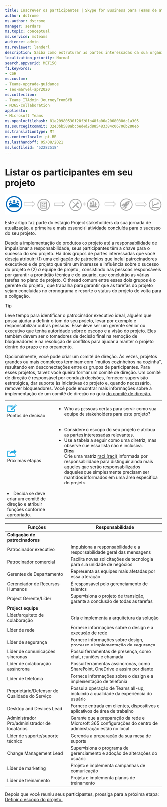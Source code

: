 ```yaml
---
title: Inscrever os participantes | Skype for Business para Teams de atualização
author: dstrome
ms.author: dstrome
manager: serdars
ms.topic: conceptual
ms.service: msteams
audience: admin
ms.reviewer: landerl
description: Saiba como estruturar as partes interessadas da sua organização para garantir que a atualização Microsoft Teams seja bem-sucedida.
localization_priority: Normal
search.appverid: MET150
f1.keywords:
- CSH
ms.custom:
- Teams-upgrade-guidance
- seo-marvel-apr2020
ms.collection:
- Teams_ITAdmin_JourneyFromSfB
- M365-collaboration
appliesto:
- Microsoft Teams
ms.openlocfilehash: 81a20980530f28f20fb48fa06a2068088dc1a305
ms.sourcegitcommit: 32e3bb588abcbeded2d885483384c06706b280eb
ms.translationtype: MT
ms.contentlocale: pt-BR
ms.lasthandoff: 05/08/2021
ms.locfileid: "52282518"
---
```

# <a name="enlist-your-project-stakeholders"></a>Listar os participantes em seu projeto

![Ilustração mostrando o estado do stakeholder da jornada de atualização](media/upgrade-banner-stakeholders.png "Estágios da jornada de atualização, com ênfase em reunir sua equipe de participantes do projeto")

Este artigo faz parte do estágio Project stakeholders da sua jornada de atualização, a primeira e mais essencial atividade concluída para o sucesso do seu projeto.

Desde a implementação de produtos do projeto até a responsabilidade de impulsionar a responsabilidade, seus participantes têm a chave para o sucesso do seu projeto. Há dois grupos de partes interessadas que você deseja atribuir: (1) uma coligação de patrocínios que inclui patrocinadores executivos e de projeto que têm um interesse e influência sobre o sucesso do projeto e (2) _a_ equipe de projeto _,_ consistindo nas pessoas responsáveis por garantir a prontidão técnica e do usuário, que concluirão as várias tarefas no plano de projeto. O thread comum entre esses dois grupos é o gerente do projeto _,_ que trabalha para garantir que as tarefas do projeto sejam concluídas no cronograma e reporte o status do projeto de volta para a coligação.

> [!Tip]
> Leve tempo para identificar o patrocinador executivo ideal, alguém que possa ajudar a definir o tom do seu projeto, levar por exemplo e responsabilizar outras pessoas. Esse deve ser um gerente sênior ou executivo que tenha autoridade sobre o escopo e a visão do projeto. Eles também devem ser o tomadores de decisão final na remoção de bloqueadores e na resolução de conflitos para ajudar a manter o projeto dentro do prazo e no orçamento.

Opcionalmente, você pode criar um comitê de direção. Às vezes, projetos grandes ou mais complexos terminam com "muitos cozinheiros na cozinha", resultando em desconectações entre os grupos de participantes. Para esses projetos, talvez você queira formar um comitê de direção. Um comitê de direção é responsável por conduzir decisões, fornecer supervisão estratégica, dar suporte às iniciativas do projeto e, quando necessário, remover bloqueadores. Você pode encontrar mais informações sobre a implementação de um comitê de direção no guia [do comitê de direção.](./envision-steering-committee-complete-guide.md)

| | |
|---|---|
| ![Um ícone representando pontos de decisão](media/audio_conferencing_image7.png) <br/>Pontos de decisão | <ul><li>Who as pessoas certas para servir como sua equipe de stakeholders para este projeto?</li></ul> |
| ![Um ícone representando os próximos passos](media/audio_conferencing_image9.png)<br/>Próximas etapas | <ul><li>Considere o escopo do seu projeto e atribua as partes interessadas relevantes.</li><li>Use a tabela a seguir como uma diretriz, mas observe que essa lista não é inclusiva.<br><strong>Dica</strong><br>Crie uma matriz [raci (raci)](https://en.wikipedia.org/wiki/Responsibility_assignment_matrix) informada por responsabilidade para distinguir ainda mais aqueles que serão responsabilizados daqueles que simplesmente precisam ser mantidos informados em uma área específica do projeto.</li> |
| <li>Decida se deve criar um comitê de direção e atribuir funções conforme apropriado.</li></ul> | |

| Funções | Responsabilidade |
|---|---|
| **Coligação de patrocinadores** | |
| Patrocinador executivo | Impulsiona a responsabilidade e a responsabilidade geral das mensagens |
| Patrocinador comercial | Facilita novas solicitações de tecnologia para sua unidade de negócios |
| Gerentes de Departamento | Representa as equipes mais afetadas por essa alteração |
| Gerenciador de Recursos Humanos | É responsável pelo gerenciamento de talentos |
| Project Gerente/Líder | Supervisiona o projeto de transição, garante a conclusão de todas as tarefas |
| **Project equipe** | |
| Líder/arquiteto de colaboração | Cria e implementa a arquitetura da solução |
| Líder de rede | Fornece informações sobre o design e a execução de rede |
| Líder de segurança | Fornece informações sobre design, processo e implementação de segurança |
| Líder de comunicações síncronas | Possui ferramentas de presença, como chat, reuniões e chamada |
| Líder de colaboração assíncrona | Possui ferramentas assíncronas, como SharePoint, OneDrive e assim por diante |
| Líder de telefonia | Fornece informações sobre o design e a implementação de telefonia |
| Proprietário/Defensor de Qualidade do Serviço | Possui a operação de Teams all-up, incluindo a qualidade da experiência do usuário |
| Desktop and Devices Lead | Fornece entrada em clientes, dispositivos e aplicativos de área de trabalho |
| Administrador Pro/administrador de locatários | Garante que a preparação da rede e Microsoft 365 configurações do centro de administração estão no local |
| Líder de suporte/suporte técnico | Gerencia a preparação da sua mesa de suporte |
| Change Management Lead | Supervisiona o programa de gerenciamento e adoção de alterações do usuário |
| Líder de marketing | Projeta e implementa campanhas de comunicação |
| Líder de treinamento | Projeta e implementa planos de treinamento |

Depois que você reuniu seus participantes, prossiga para a próxima etapa: [Definir o escopo do projeto.](./upgrade-define-project-scope.md)